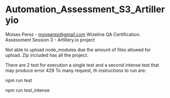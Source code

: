 # Automation_Assessment_S3_Artilleryio
Moises Perez - moyperez@gmail.com
Wizeline QA Certification. Assessment Session 3 - Artillery.io project


Not able to upload node_modules due the amount of files allowed for upload. Zip included has all the project.


There are 2 test for execution a single test and a second intense test that may produce error 429 To many request, th instructions to run are:



npm run test

npm run test_intense
